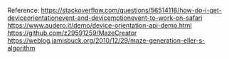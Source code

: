 Reference:
https://stackoverflow.com/questions/56514116/how-do-i-get-deviceorientationevent-and-devicemotionevent-to-work-on-safari
https://www.audero.it/demo/device-orientation-api-demo.html
https://github.com/z29591259/MazeCreator
https://weblog.jamisbuck.org/2010/12/29/maze-generation-eller-s-algorithm
